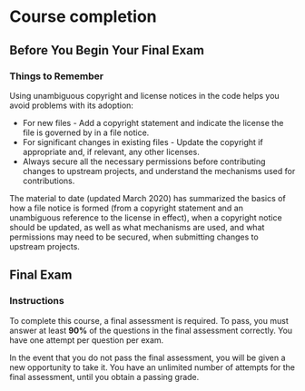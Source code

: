 # Course completion

## Before You Begin Your Final Exam

### Things to Remember

Using unambiguous copyright and license notices in the code helps you avoid problems with its adoption:

* For new files - Add a copyright statement and indicate the license the file is governed by in a file notice.
* For significant changes in existing files - Update the copyright if appropriate and, if relevant, any other licenses.
* Always secure all the necessary permissions before contributing changes to upstream projects, and understand the mechanisms used for contributions.

The material to date (updated March 2020) has summarized the basics of how a file notice is formed (from a copyright statement and an unambiguous reference to the license in effect), when a copyright notice should be updated, as well as what mechanisms are used, and what permissions may need to be secured, when submitting changes to upstream projects.

## Final Exam

### Instructions

To complete this course, a final assessment is required. To pass, you must answer at least **90%** of the questions in the final assessment correctly. You have one attempt per question per exam.

In the event that you do not pass the final assessment, you will be given a new opportunity to take it. You have an unlimited number of attempts for the final assessment, until you obtain a passing grade.